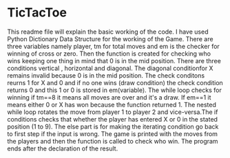 # TicTacToe
This readme file will explain the basic working of the code. 
I have used Python Dictionary Data Structure for the working of the Game.
There are three variables namely player, tm for total moves and em is the checker for winning of cross or zero.
Then the function is created for checking who wins keeping one thing in mind that 0 is in the mid position.
There are three conditions vertical , horizontal and diagonal. The diagonal conditionfor X remains invalid because 0 is in the mid position.
The check conditons reurns 1 for X and 0 and if no one wins (draw condition) the check condition returns 0 and this 1 or 0 is stored in em(variable).
The while loop checks for winning if tm==8 it means all moves are over and it's a draw. If em==1 it means either 0 or X has won because the function returned 1.
The nested while loop rotates the move from player 1 to player 2 and vice-versa.The if conditions checks that whether the player has entered X or 0 in the stated position (1 to 9).
The else part is for making the iterating condition go back to first step if the input is wrong.
The game is printed with the moves from the players and then the function is called to check who win.
The program ends after the declaration of the result. 

